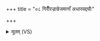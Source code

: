 +++
title = "०८ गिरीँरज्रान्रेजमानाँ अधारयद्द्यौः"

+++
<details><summary>मूलम् (VS)</summary>

गि॒रीँरज्रा॒न्रेज॑मानाँ अधारय॒द्द्यौः क्र॑न्दद॒न्तरि॑क्षाणि कोपयत्। स॑मीची॒ने धि॒षणे॒ वि ष्क॑भायति॒ वृष्णः॑ पी॒त्वा मद॑ उ॒क्थानि॑ शंसति ॥
</details>